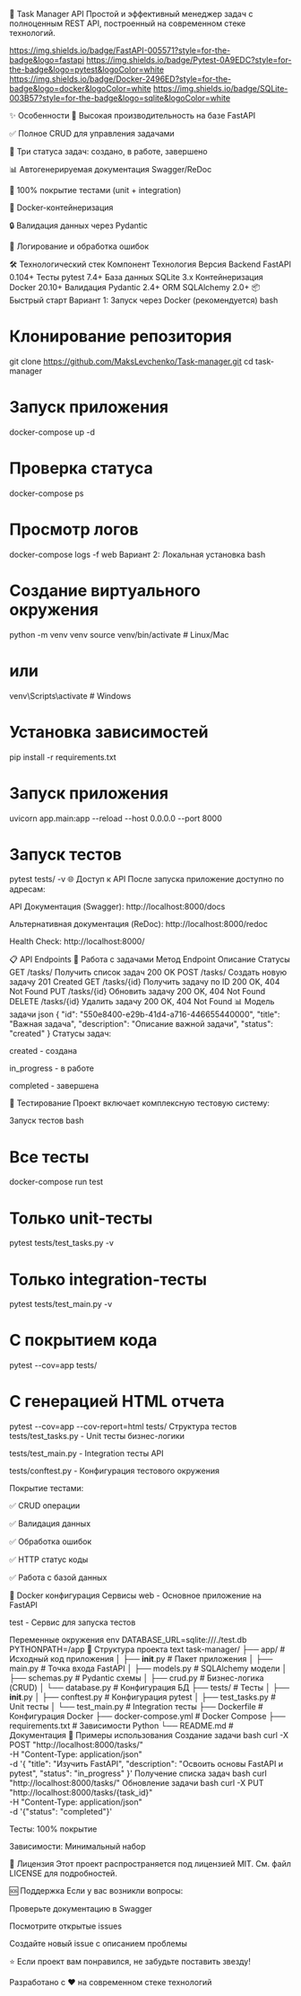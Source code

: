 🚀 Task Manager API
Простой и эффективный менеджер задач с полноценным REST API, построенный на современном стеке технологий.

https://img.shields.io/badge/FastAPI-005571?style=for-the-badge&logo=fastapi
https://img.shields.io/badge/Pytest-0A9EDC?style=for-the-badge&logo=pytest&logoColor=white
https://img.shields.io/badge/Docker-2496ED?style=for-the-badge&logo=docker&logoColor=white
https://img.shields.io/badge/SQLite-003B57?style=for-the-badge&logo=sqlite&logoColor=white

✨ Особенности
🚀 Высокая производительность на базе FastAPI

✅ Полное CRUD для управления задачами

🎯 Три статуса задач: создано, в работе, завершено

📊 Автогенерируемая документация Swagger/ReDoc

🧪 100% покрытие тестами (unit + integration)

🐳 Docker-контейнеризация

🔒 Валидация данных через Pydantic

📝 Логирование и обработка ошибок

🛠 Технологический стек
Компонент	Технология	Версия
Backend	FastAPI	0.104+
Тесты	pytest	7.4+
База данных	SQLite	3.x
Контейнеризация	Docker	20.10+
Валидация	Pydantic	2.4+
ORM	SQLAlchemy	2.0+
📦 Быстрый старт
Вариант 1: Запуск через Docker (рекомендуется)
bash
# Клонирование репозитория
git clone https://github.com/MaksLevchenko/Task-manager.git
cd task-manager

# Запуск приложения
docker-compose up -d

# Проверка статуса
docker-compose ps

# Просмотр логов
docker-compose logs -f web
Вариант 2: Локальная установка
bash
# Создание виртуального окружения
python -m venv venv
source venv/bin/activate  # Linux/Mac
# или
venv\Scripts\activate    # Windows

# Установка зависимостей
pip install -r requirements.txt

# Запуск приложения
uvicorn app.main:app --reload --host 0.0.0.0 --port 8000

# Запуск тестов
pytest tests/ -v
🌐 Доступ к API
После запуска приложение доступно по адресам:

API Документация (Swagger): http://localhost:8000/docs

Альтернативная документация (ReDoc): http://localhost:8000/redoc

Health Check: http://localhost:8000/

📋 API Endpoints
🎯 Работа с задачами
Метод	Endpoint	Описание	Статусы
GET	/tasks/	Получить список задач	200 OK
POST	/tasks/	Создать новую задачу	201 Created
GET	/tasks/{id}	Получить задачу по ID	200 OK, 404 Not Found
PUT	/tasks/{id}	Обновить задачу	200 OK, 404 Not Found
DELETE	/tasks/{id}	Удалить задачу	200 OK, 404 Not Found
📊 Модель задачи
json
{
  "id": "550e8400-e29b-41d4-a716-446655440000",
  "title": "Важная задача",
  "description": "Описание важной задачи",
  "status": "created"
}
Статусы задач:

created - создана

in_progress - в работе

completed - завершена

🧪 Тестирование
Проект включает комплексную тестовую систему:

Запуск тестов
bash
# Все тесты
docker-compose run test

# Только unit-тесты
pytest tests/test_tasks.py -v

# Только integration-тесты
pytest tests/test_main.py -v

# С покрытием кода
pytest --cov=app tests/

# С генерацией HTML отчета
pytest --cov=app --cov-report=html tests/
Структура тестов
tests/test_tasks.py - Unit тесты бизнес-логики

tests/test_main.py - Integration тесты API

tests/conftest.py - Конфигурация тестового окружения

Покрытие тестами:

✅ CRUD операции

✅ Валидация данных

✅ Обработка ошибок

✅ HTTP статус коды

✅ Работа с базой данных

🐳 Docker конфигурация
Сервисы
web - Основное приложение на FastAPI

test - Сервис для запуска тестов

Переменные окружения
env
DATABASE_URL=sqlite:///./test.db
PYTHONPATH=/app
📁 Структура проекта
text
task-manager/
├── app/                    # Исходный код приложения
│   ├── __init__.py        # Пакет приложения
│   ├── main.py            # Точка входа FastAPI
│   ├── models.py          # SQLAlchemy модели
│   ├── schemas.py         # Pydantic схемы
│   ├── crud.py           # Бизнес-логика (CRUD)
│   └── database.py       # Конфигурация БД
├── tests/                 # Тесты
│   ├── __init__.py
│   ├── conftest.py       # Конфигурация pytest
│   ├── test_tasks.py     # Unit тесты
│   └── test_main.py      # Integration тесты
├── Dockerfile            # Конфигурация Docker
├── docker-compose.yml    # Docker Compose
├── requirements.txt      # Зависимости Python
└── README.md            # Документация
🚀 Примеры использования
Создание задачи
bash
curl -X POST "http://localhost:8000/tasks/" \
  -H "Content-Type: application/json" \
  -d '{
    "title": "Изучить FastAPI",
    "description": "Освоить основы FastAPI и pytest",
    "status": "in_progress"
  }'
Получение списка задач
bash
curl "http://localhost:8000/tasks/"
Обновление задачи
bash
curl -X PUT "http://localhost:8000/tasks/{task_id}" \
  -H "Content-Type: application/json" \
  -d '{"status": "completed"}'


Тесты: 100% покрытие

Зависимости: Минимальный набор


📄 Лицензия
Этот проект распространяется под лицензией MIT. См. файл LICENSE для подробностей.

🆘 Поддержка
Если у вас возникли вопросы:

Проверьте документацию в Swagger

Посмотрите открытые issues

Создайте новый issue с описанием проблемы

⭐ Если проект вам понравился, не забудьте поставить звезду!

Разработано с ❤️ на современном стеке технологий
